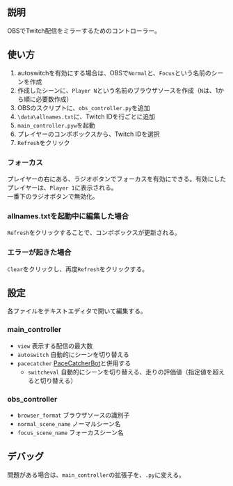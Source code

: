 ## 説明
OBSでTwitch配信をミラーするためのコントローラー。

## 使い方
1. autoswitchを有効にする場合は、OBSで`Normal`と、`Focus`という名前のシーンを作成
2. 作成したシーンに、`Player N`という名前のブラウザソースを作成（`N`は、1から順に必要数作成）
3. OBSのスクリプトに、`obs_controller.py`を追加
4. `\data\allnames.txt`に、Twitch IDを行ごとに追加
5. `main_controller.pyw`を起動
6. プレイヤーのコンボボックスから、Twitch IDを選択
7. `Refresh`をクリック

### フォーカス
プレイヤーの右にある、ラジオボタンでフォーカスを有効にできる。有効にしたプレイヤーは、`Player 1`に表示される。  
一番下のラジオボタンで無効化。

### allnames.txtを起動中に編集した場合
`Refresh`をクリックすることで、コンボボックスが更新される。

### エラーが起きた場合
`Clear`をクリックし、再度`Refresh`をクリックする。

## 設定
各ファイルをテキストエディタで開いて編集する。

### main_controller
- `view` 表示する配信の最大数
- `autoswitch` 自動的にシーンを切り替える
- `pacecatcher` [PaceCatcherBot](https://github.com/mebuki117/PaceCatcherBot)と併用する
    - `switcheval` 自動的にシーンを切り替える、走りの評価値（指定値を超えると切り替える）

### obs_controller
- `browser_format` ブラウザソースの識別子
- `normal_scene_name` ノーマルシーン名
- `focus_scene_name` フォーカスシーン名
 
## デバッグ
問題がある場合は、`main_controller`の拡張子を、`.py`に変える。
